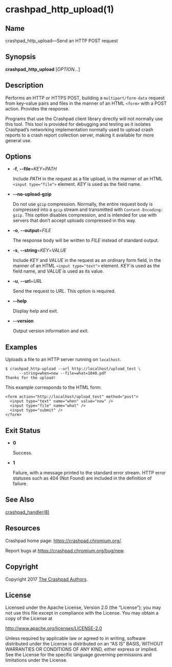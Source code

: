 <!--
Copyright 2017 The Crashpad Authors. All rights reserved.

Licensed under the Apache License, Version 2.0 (the "License");
you may not use this file except in compliance with the License.
You may obtain a copy of the License at

    http://www.apache.org/licenses/LICENSE-2.0

Unless required by applicable law or agreed to in writing, software
distributed under the License is distributed on an "AS IS" BASIS,
WITHOUT WARRANTIES OR CONDITIONS OF ANY KIND, either express or implied.
See the License for the specific language governing permissions and
limitations under the License.
-->

# crashpad_http_upload(1)

## Name

crashpad_http_upload—Send an HTTP POST request

## Synopsis

**crashpad_http_upload** [_OPTION…_]

## Description

Performs an HTTP or HTTPS POST, building a `multipart/form-data` request from
key-value pairs and files in the manner of an HTML `<form>` with a POST action.
Provides the response.

Programs that use the Crashpad client library directly will not normally use
this tool. This tool is provided for debugging and testing as it isolates
Crashpad’s networking implementation normally used to upload crash reports to
a crash report collection server, making it available for more general use.

## Options

 * **-f**, **--file**=_KEY_=_PATH_

   Include _PATH_ in the request as a file upload, in the manner of an HTML
   `<input type="file">` element. _KEY_ is used as the field name.

 * **--no-upload-gzip**

   Do not use `gzip` compression. Normally, the entire request body is
   compressed into a `gzip` stream and transmitted with `Content-Encoding:
   gzip`. This option disables compression, and is intended for use with servers
   that don’t accept uploads compressed in this way.

 * **-o**, **--output**=_FILE_

   The response body will be written to _FILE_ instead of standard output.

 * **-s**, **--string**=_KEY_=_VALUE_

   Include _KEY_ and _VALUE_ in the request as an ordinary form field, in the
   manner of an HTML `<input type="text">` element. _KEY_ is used as the field
   name, and _VALUE_ is used as its value.

 * **-u**, **--url**=_URL_

   Send the request to _URL_. This option is required.

 * **--help**

   Display help and exit.

 * **--version**

   Output version information and exit.

## Examples

Uploads a file to an HTTP server running on `localhost`.

```
$ crashpad_http-upload --url http://localhost/upload_test \
      --string=when=now --file=what=1040.pdf
Thanks for the upload!
```

This example corresponds to the HTML form:

```
<form action="http://localhost/upload_test" method="post">
  <input type="text" name="when" value="now" />
  <input type="file" name="what" />
  <input type="submit" />
</form>
```

## Exit Status

 * **0**

   Success.

 * **1**

   Failure, with a message printed to the standard error stream. HTTP error
   statuses such as 404 (Not Found) are included in the definition of failure.

## See Also

[crashpad_handler(8)](../handler/crashpad_handler.md)

## Resources

Crashpad home page: https://crashpad.chromium.org/.

Report bugs at https://crashpad.chromium.org/bug/new.

## Copyright

Copyright 2017 [The Crashpad
Authors](https://chromium.googlesource.com/crashpad/crashpad/+/master/AUTHORS).

## License

Licensed under the Apache License, Version 2.0 (the “License”);
you may not use this file except in compliance with the License.
You may obtain a copy of the License at

  http://www.apache.org/licenses/LICENSE-2.0

Unless required by applicable law or agreed to in writing, software
distributed under the License is distributed on an “AS IS” BASIS,
WITHOUT WARRANTIES OR CONDITIONS OF ANY KIND, either express or implied.
See the License for the specific language governing permissions and
limitations under the License.
